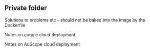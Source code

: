 ## Private folder

Solutions to problems etc - should not be baked into the image by the Dockerfile

Notes on google cloud deployment

Notes on AuScope cloud deployment
